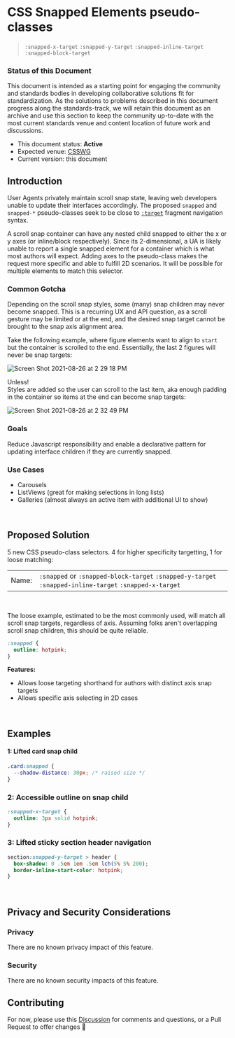 # CSS Snapped Elements pseudo-classes
> `:snapped-x-target` `:snapped-y-target` `:snapped-inline-target` `:snapped-block-target`

### Status of this Document
This document is intended as a starting point for engaging the community and standards bodies in developing collaborative solutions fit for standardization. As the solutions to problems described in this document progress along the standards-track, we will retain this document as an archive and use this section to keep the community up-to-date with the most current standards venue and content location of future work and discussions.
* This document status: **Active**
* Expected venue: [CSSWG](https://drafts.csswg.org/)
* Current version: this document

## Introduction

User Agents privately maintain scroll snap state, leaving web developers unable to update their interfaces accordingly. The proposed `snapped` and `snapped-*` pseudo-classes seek to be close to [`:target`](https://www.w3.org/TR/selectors-4/#the-target-pseudo) fragment navigation syntax.

A scroll snap container can have any nested child snapped to either the x or y axes (or inline/block respectively). Since its 2-dimensional, a UA is likely unable to report a single snapped element for a container which is what most authors will expect. Adding axes to the pseudo-class makes the request more specific and able to fulfill 2D scenarios. It will be possible for multiple elements to match this selector.

### Common Gotcha
Depending on the scroll snap styles, some (many) snap children may never become snapped. This is a recurring UX and API question, as a scroll gesture may be limited or at the end, and the desired snap target cannot be brought to the snap axis alignment area. 

Take the following example, where figure elements want to align to `start` but the container is scrolled to the end. Essentially, the last 2 figures will never be snap targets:

![Screen Shot 2021-08-26 at 2 29 18 PM](https://user-images.githubusercontent.com/1134620/131038651-8adfd69d-806b-4915-ba6e-827cde2054f5.png)

Unless!  
Styles are added so the user can scroll to the last item, aka enough padding in the container so items at the end can become snap targets:

![Screen Shot 2021-08-26 at 2 32 49 PM](https://user-images.githubusercontent.com/1134620/131039093-38946e38-a664-4fa0-a9da-f0222cf7b423.png)

### Goals
Reduce Javascript responsibility and enable a declarative pattern for updating interface children if they are currently snapped.

### Use Cases
- Carousels
- ListViews (great for making selections in long lists)
- Galleries (almost always an active item with additional UI to show)

<br>

## Proposed Solution
5 new CSS pseudo-class selectors. 4 for higher specificity targetting, 1 for loose matching:

|   |   |
|:----------|:-------------| 
| Name: | `:snapped` or `:snapped-block-target` `:snapped-y-target` `:snapped-inline-target` `:snapped-x-target` |   

<br>

The loose example, estimated to be the most commonly used, will match all scroll snap targets, regardless of axis. Assuming folks aren't overlapping scroll snap children, this should be quite reliable.

```css
:snapped {
  outline: hotpink;
}
```

**Features:**  
- Allows loose targeting shorthand for authors with distinct axis snap targets
- Allows specific axis selecting in 2D cases

<br>

## Examples

#### 1: Lifted card snap child

```css
.card:snapped {
  --shadow-distance: 30px; /* raised size */
}
```

### 2: Accessible outline on snap child

```css
:snapped-x-target {
  outline: 3px solid hotpink;
}
```

### 3: Lifted sticky section header navigation

```css
section:snapped-y-target > header {
  box-shadow: 0 .5em 1em .5em lch(5% 5% 200);
  border-inline-start-color: hotpink;
}
```

<br>

## Privacy and Security Considerations

### Privacy

There are no known privacy impact of this feature.

### Security

There are no known security impacts of this feature.

## Contributing
For now, please use this [Discussion](https://github.com/argyleink/ScrollSnapExplainers/discussions/5) for comments and questions, or a Pull Request to offer changes 🙏
